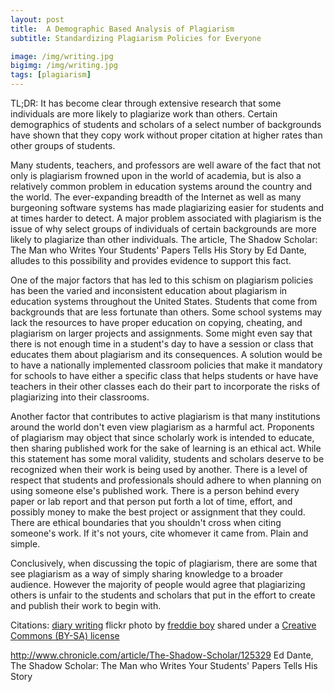 ```yaml
---
layout: post
title:  A Demographic Based Analysis of Plagiarism    
subtitle: Standardizing Plagiarism Policies for Everyone

image: /img/writing.jpg
bigimg: /img/writing.jpg
tags: [plagiarism]
---
```

TL;DR: It has become clear through extensive research that some individuals are more likely to plagiarize work than others. Certain demographics of students and scholars of a select number of backgrounds have shown that they copy work without proper citation at higher rates than other groups of students.


Many students, teachers, and professors are well aware of the fact that not only is plagiarism frowned upon in the world of academia, but is also a relatively common problem in education systems around the country and the world. The ever-expanding breadth of the Internet as well as many burgeoning software systems has made plagiarizing easier for students and at times harder to detect. A major problem associated with plagiarism is the issue of why select groups of individuals of certain backgrounds are more likely to plagiarize than other individuals. The article, The Shadow Scholar: The Man who Writes Your Students' Papers Tells His Story by Ed Dante, alludes to this possibility and provides evidence to support this fact.

One of the major factors that has led to this schism on plagiarism policies has been the varied and inconsistent education about plagiarism in education systems throughout the United States. Students that come from backgrounds that are less fortunate than others. Some school systems may lack the resources to have proper education on copying, cheating, and plagiarism on larger projects and assignments. Some might even say that there is not enough time in a student's day to have a session or class that educates them about plagiarism and its consequences. A solution would be to have a nationally implemented classroom policies that make it mandatory for schools to have either a specific class that helps students or have have teachers in their other classes each do their part to incorporate the risks of plagiarizing into their classrooms.   

Another factor that contributes to active plagiarism is that many institutions around the world don't even view plagiarism as a harmful act. Proponents of plagiarism may object that since scholarly work is intended to educate, then sharing published work for the sake of learning is an ethical act. While this statement has some moral validity, students and scholars deserve to be recognized when their work is being used by another. There is a level of respect that students and professionals should adhere to when planning on using someone else's published work. There is a person behind every paper or lab report and that person put forth a lot of time, effort, and possibly money to make the best project or assignment that they could. There are ethical boundaries that you shouldn't cross when citing someone's work. If it's not yours, cite whomever it came from. Plain and simple.

Conclusively, when discussing the topic of plagiarism, there are some that see plagiarism as a way of simply sharing knowledge to a broader audience. However the majority of people would agree that plagiarizing others is unfair to the students and scholars that put in the effort to create and publish their work to begin with.



Citations:
<a title="diary writing" href="https://flickr.com/photos/froderik/9355090806">diary writing</a> flickr photo by <a href="https://flickr.com/people/froderik">freddie boy</a> shared under a <a href="https://creativecommons.org/licenses/by-sa/2.0/">Creative Commons (BY-SA) license</a> </small>

http://www.chronicle.com/article/The-Shadow-Scholar/125329
Ed Dante, The Shadow Scholar: The Man who Writes Your Students' Papers Tells His Story
